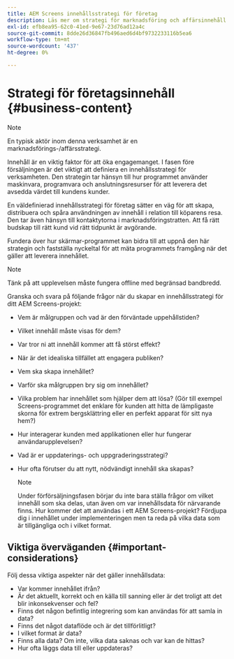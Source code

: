 ```yaml
---
title: AEM Screens innehållsstrategi för företag
description: Läs mer om strategi för marknadsföring och affärsinnehåll när det gäller AEM Screens.
exl-id: efb8ea95-62c0-41ed-9e67-23d76ad12a4c
source-git-commit: 8dde26d36847fb496aed6d4bf9732233116b5ea6
workflow-type: tm+mt
source-wordcount: '437'
ht-degree: 0%

---
```


# Strategi för företagsinnehåll {#business-content}

>[!NOTE]
>
>En typisk aktör inom denna verksamhet är en marknadsförings-/affärsstrategi.

Innehåll är en viktig faktor för att öka engagemanget. I fasen före försäljningen är det viktigt att definiera en innehållsstrategi för verksamheten. Den strategin tar hänsyn till hur programmet använder maskinvara, programvara och anslutningsresurser för att leverera det avsedda värdet till kundens kunder.

En väldefinierad innehållsstrategi för företag sätter en väg för att skapa, distribuera och spåra användningen av innehåll i relation till köparens resa. Den tar även hänsyn till kontaktytorna i marknadsföringstratten. Att få rätt budskap till rätt kund vid rätt tidpunkt är avgörande.

Fundera över hur skärmar-programmet kan bidra till att uppnå den här strategin och fastställa nyckeltal för att mäta programmets framgång när det gäller att leverera innehållet.

>[!NOTE]
>
>Tänk på att upplevelsen måste fungera offline med begränsad bandbredd.

Granska och svara på följande frågor när du skapar en innehållsstrategi för ditt AEM Screens-projekt:

* Vem är målgruppen och vad är den förväntade uppehållstiden?
* Vilket innehåll måste visas för dem?
* Var tror ni att innehåll kommer att få störst effekt?
* När är det idealiska tillfället att engagera publiken?
* Vem ska skapa innehållet?
* Varför ska målgruppen bry sig om innehållet?
* Vilka problem har innehållet som hjälper dem att lösa? (Gör till exempel Screens-programmet det enklare för kunden att hitta de lämpligaste skorna för extrem bergsklättring eller en perfekt apparat för sitt nya hem?)
* Hur interagerar kunden med applikationen eller hur fungerar användarupplevelsen?
* Vad är er uppdaterings- och uppgraderingsstrategi?
* Hur ofta förutser du att nytt, nödvändigt innehåll ska skapas?

  >[!NOTE]
  >
  >Under förförsäljningsfasen börjar du inte bara ställa frågor om vilket innehåll som ska delas, utan även om var innehållsdata för närvarande finns. Hur kommer det att användas i ett AEM Screens-projekt? Fördjupa dig i innehållet under implementeringen men ta reda på vilka data som är tillgängliga och i vilket format.

## Viktiga överväganden {#important-considerations}

Följ dessa viktiga aspekter när det gäller innehållsdata:

* Var kommer innehållet ifrån?
* Är det aktuellt, korrekt och en källa till sanning eller är det troligt att det blir inkonsekvenser och fel?
* Finns det någon befintlig integrering som kan användas för att samla in data?
* Finns det något dataflöde och är det tillförlitligt?
* I vilket format är data?
* Finns alla data? Om inte, vilka data saknas och var kan de hittas?
* Hur ofta läggs data till eller uppdateras?
